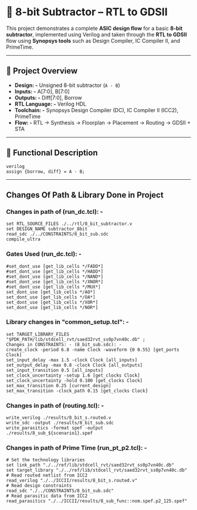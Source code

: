 # 🔧 8-bit Subtractor – RTL to GDSII

This project demonstrates a complete **ASIC design flow** for a basic **8-bit subtractor**, implemented using Verilog and taken through the **RTL to GDSII** flow using **Synopsys tools** such as Design Compiler, IC Compiler II, and PrimeTime.

---

## 📌 Project Overview

- **Design: -** Unsigned 8-bit subtractor (`A - B`)
- **Inputs: -** A[7:0], B[7:0]
- **Outputs: -** Diff[7:0], Borrow
- **RTL Language: -** Verilog HDL
- **Toolchain: -** Synopsys Design Compiler (DC), IC Compiler II (ICC2), PrimeTime
- **Flow: -** RTL → Synthesis → Floorplan → Placement → Routing → GDSII + STA

---

## 🧠 Functional Description

```
verilog
assign {borrow, diff} = A - B;
```
---

## Changes Of Path & Library Done in Project

### Changes in path of (run_dc.tcl): -
```
set RTL_SOURCE_FILES ./../rtl/8_bit_subtractor.v
set DESIGN_NAME subtractor_8bit
read_sdc ./../CONSTRAINTS/8_bit_sub.sdc
compile_ultra
```

### Gates Used (run_dc.tcl): -
```
#set_dont_use [get_lib_cells */FADD*]
#set_dont_use [get_lib_cells */HADD*]
#set_dont_use [get_lib_cells */NAND*]
#set_dont_use [get_lib_cells */XNOR*]
#set_dont_use [get_lib_cells */MUX*]
set_dont_use [get_lib_cells */AO*]
set_dont_use [get_lib_cells */OA*]
set_dont_use [get_lib_cells */XOR*]
set_dont_use [get_lib_cells */NOR*]
```

### Library changes in "common_setup.tcl": -
```
set TARGET_LIBRARY_FILES "$PDK_PATH/lib/stdcell_rvt/saed32rvt_ss0p7vn40c.db" ;
Changes in CONSTRAINTS: - (8_bit_sub.sdc): -
create_clock -period 6.8 -name Clock -waveform {0 0.55} [get_ports Clock]
set_input_delay -max 1.5 -clock Clock [all_inputs]
set_output_delay -max 0.8 -clock Clock [all_outputs]
set_input_transition 0.5 [all_inputs]
set_clock_uncertainty -setup 1.6 [get_clocks Clock]
set_clock_uncertainty -hold 0.100 [get_clocks Clock]
set_max_transition 0.25 [current_design]
set_max_transition -clock_path 0.15 [get_clocks Clock]
```

### Changes in path of (routing.tcl): -
```
write_verilog ./results/8_bit_s.routed.v
write_sdc -output ./results/8_bit_sub.sdc
write_parasitics -format spef -output ./results/8_sub_${scenario1}.spef
```

### Changes in path of Prime Time (run_pt_p2.tcl): -
```
# Set the technology libraries
set link_path "./../ref/lib/stdcell_rvt/saed32rvt_ss0p7vn40c.db"
set target_library "./../ref/lib/stdcell_rvt/saed32rvt_ss0p7vn40c.db"
# Read routed netlist from ICC2
read_verilog "./../ICCII/results/8_bit_s.routed.v"
# Read design constraints
read_sdc "./../CONSTRAINTS/8_bit_sub.sdc"
# Read parasitic data from ICC2
read_parasitics "./../ICCII/results/8_sub_func::nom.spef.p2_125.spef"
```

